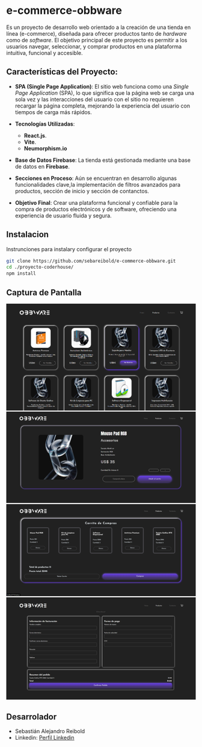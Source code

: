 # e-commerce-obbware
Es un proyecto de desarrollo web orientado a la creación de una tienda en línea (e-commerce), diseñada para ofrecer productos tanto de *hardware* como de *software*. El objetivo principal de este proyecto es permitir a los usuarios navegar, seleccionar, y comprar productos en una plataforma intuitiva, funcional y accesible.

## Características del Proyecto:
- **SPA (Single Page Application)**: El sitio web funciona como una *Single Page Application* (SPA), lo que significa que la página web se carga una sola vez y las interacciones del usuario con el sitio no requieren recargar la página completa, mejorando la experiencia del usuario con tiempos de carga más rápidos.
  
- **Tecnologías Utilizadas**:
  - **React.js**.
  - **Vite**.
  - **Neumorphism.io**
    
- **Base de Datos Firebase**: La tienda está gestionada mediante una base de datos en **Firebase**.
- **Secciones en Proceso**: Aún se encuentran en desarrollo algunas funcionalidades clave,la implementación de filtros avanzados para productos, sección de inicio y sección de contanctos.
- **Objetivo Final**: Crear una plataforma funcional y confiable para la compra de productos electrónicos y de software, ofreciendo una experiencia de usuario fluida y segura.

## Instalacion
Instrunciones para instalary configurar el proyecto

```bash
git clone https://github.com/sebareibold/e-commerce-obbware.git
cd ./proyecto-coderhouse/
npm install
```

## Captura de Pantalla 
![captura-obbware-productos](/proyecto-obbware/public/captura-obbware-productos.png)
![captura-obbware-productosDetail](/proyecto-obbware/public/captura-obbware-productosdetail.png)
![captura-obbware-carrito](/proyecto-obbware/public/captura-obbware-carrito.png)
![captura-obbware-chekhout](/proyecto-obbware/public/captura-obbware-checkout.png)


## Desarrolador
 -  Sebastián Alejandro Reibold  
 -  Linkedin: [Perfil Linkedin](https://www.linkedin.com/in/sebastian-alejandro-reibold-783a73297/)
